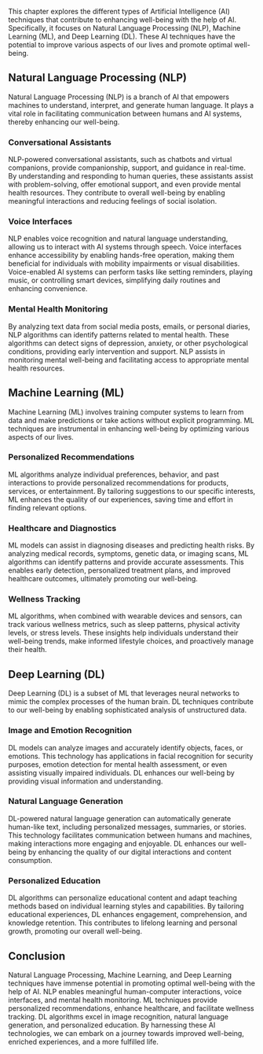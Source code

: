 

This chapter explores the different types of Artificial Intelligence (AI) techniques that contribute to enhancing well-being with the help of AI. Specifically, it focuses on Natural Language Processing (NLP), Machine Learning (ML), and Deep Learning (DL). These AI techniques have the potential to improve various aspects of our lives and promote optimal well-being.

## Natural Language Processing (NLP)

Natural Language Processing (NLP) is a branch of AI that empowers machines to understand, interpret, and generate human language. It plays a vital role in facilitating communication between humans and AI systems, thereby enhancing our well-being.

### Conversational Assistants

NLP-powered conversational assistants, such as chatbots and virtual companions, provide companionship, support, and guidance in real-time. By understanding and responding to human queries, these assistants assist with problem-solving, offer emotional support, and even provide mental health resources. They contribute to overall well-being by enabling meaningful interactions and reducing feelings of social isolation.

### Voice Interfaces

NLP enables voice recognition and natural language understanding, allowing us to interact with AI systems through speech. Voice interfaces enhance accessibility by enabling hands-free operation, making them beneficial for individuals with mobility impairments or visual disabilities. Voice-enabled AI systems can perform tasks like setting reminders, playing music, or controlling smart devices, simplifying daily routines and enhancing convenience.

### Mental Health Monitoring

By analyzing text data from social media posts, emails, or personal diaries, NLP algorithms can identify patterns related to mental health. These algorithms can detect signs of depression, anxiety, or other psychological conditions, providing early intervention and support. NLP assists in monitoring mental well-being and facilitating access to appropriate mental health resources.

## Machine Learning (ML)

Machine Learning (ML) involves training computer systems to learn from data and make predictions or take actions without explicit programming. ML techniques are instrumental in enhancing well-being by optimizing various aspects of our lives.

### Personalized Recommendations

ML algorithms analyze individual preferences, behavior, and past interactions to provide personalized recommendations for products, services, or entertainment. By tailoring suggestions to our specific interests, ML enhances the quality of our experiences, saving time and effort in finding relevant options.

### Healthcare and Diagnostics

ML models can assist in diagnosing diseases and predicting health risks. By analyzing medical records, symptoms, genetic data, or imaging scans, ML algorithms can identify patterns and provide accurate assessments. This enables early detection, personalized treatment plans, and improved healthcare outcomes, ultimately promoting our well-being.

### Wellness Tracking

ML algorithms, when combined with wearable devices and sensors, can track various wellness metrics, such as sleep patterns, physical activity levels, or stress levels. These insights help individuals understand their well-being trends, make informed lifestyle choices, and proactively manage their health.

## Deep Learning (DL)

Deep Learning (DL) is a subset of ML that leverages neural networks to mimic the complex processes of the human brain. DL techniques contribute to our well-being by enabling sophisticated analysis of unstructured data.

### Image and Emotion Recognition

DL models can analyze images and accurately identify objects, faces, or emotions. This technology has applications in facial recognition for security purposes, emotion detection for mental health assessment, or even assisting visually impaired individuals. DL enhances our well-being by providing visual information and understanding.

### Natural Language Generation

DL-powered natural language generation can automatically generate human-like text, including personalized messages, summaries, or stories. This technology facilitates communication between humans and machines, making interactions more engaging and enjoyable. DL enhances our well-being by enhancing the quality of our digital interactions and content consumption.

### Personalized Education

DL algorithms can personalize educational content and adapt teaching methods based on individual learning styles and capabilities. By tailoring educational experiences, DL enhances engagement, comprehension, and knowledge retention. This contributes to lifelong learning and personal growth, promoting our overall well-being.

## Conclusion

Natural Language Processing, Machine Learning, and Deep Learning techniques have immense potential in promoting optimal well-being with the help of AI. NLP enables meaningful human-computer interactions, voice interfaces, and mental health monitoring. ML techniques provide personalized recommendations, enhance healthcare, and facilitate wellness tracking. DL algorithms excel in image recognition, natural language generation, and personalized education. By harnessing these AI technologies, we can embark on a journey towards improved well-being, enriched experiences, and a more fulfilled life.
